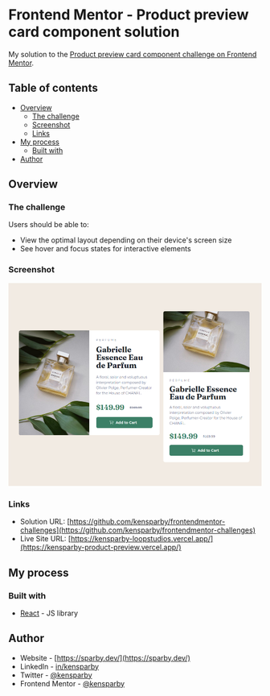 # Frontend Mentor - Product preview card component solution

My solution to the [Product preview card component challenge on Frontend Mentor](https://www.frontendmentor.io/challenges/product-preview-card-component-GO7UmttRfa).

## Table of contents

- [Overview](#overview)
  - [The challenge](#the-challenge)
  - [Screenshot](#screenshot)
  - [Links](#links)
- [My process](#my-process)
  - [Built with](#built-with)
- [Author](#author)

## Overview

### The challenge

Users should be able to:

- View the optimal layout depending on their device's screen size
- See hover and focus states for interactive elements

### Screenshot

![Screenshot of solution](./screenshot.png?raw=true)

### Links

- Solution URL: [https://github.com/kensparby/frontendmentor-challenges](https://github.com/kensparby/frontendmentor-challenges)
- Live Site URL: [https://kensparby-loopstudios.vercel.app/](https://kensparby-product-preview.vercel.app/)

## My process

### Built with

- [React](https://reactjs.org/) - JS library

## Author

- Website - [https://sparby.dev/](https://sparby.dev/)
- LinkedIn - [in/kensparby](https://www.linkedin.com/in/kensparby/)
- Twitter - [@kensparby](https://www.twitter.com/kensparby)
- Frontend Mentor - [@kensparby](https://www.frontendmentor.io/profile/kensparby)
